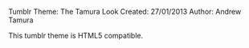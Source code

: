 Tumblr Theme: The Tamura Look
Created: 27/01/2013
Author: Andrew Tamura

This tumblr theme is HTML5 compatible. 